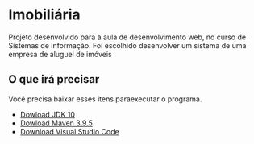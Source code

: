 <h1 aling = "center"> Imobiliária </h1>
<p> Projeto desenvolvido para a aula de desenvolvimento web, no curso de Sistemas de informação. Foi escolhido desenvolver um sistema de uma empresa de aluguel de imóveis</p>


<h2> O que irá precisar </h2>
<p> Você precisa baixar esses itens paraexecutar o programa. </p>
<ul> 
  <li> <a href= "https://www.oracle.com/java/technologies/downloads/"> Dowload JDK 10    </li>
  <li> <a href= "https://maven.apache.org/"> Dowload Maven 3.9.5  </li>
  <li> <a href= "https://code.visualstudio.com/download"> Download Visual Studio Code </li>
</ul>
